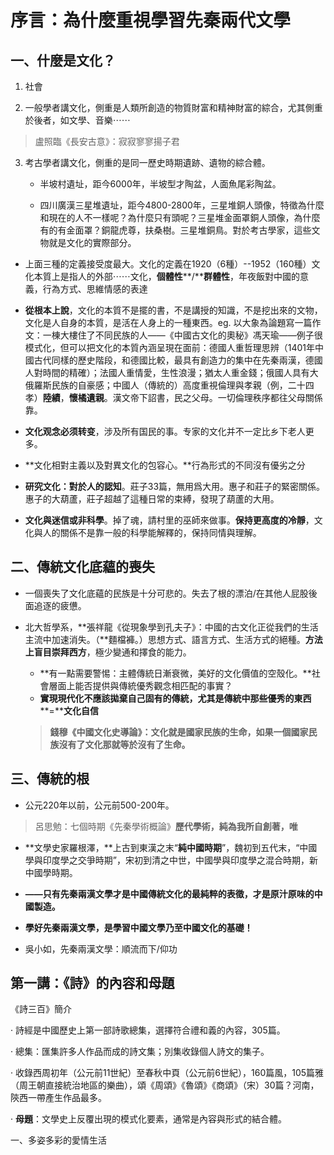 # 序言：為什麼重視學習先秦兩代文學

## 一、什麼是文化？
1. 社會

2. 一般學者講文化，側重是人類所創造的物質財富和精神財富的綜合，尤其側重於後者，如文學、音樂⋯⋯

> 盧照臨《長安古意》：寂寂寥寥揚子君

3. 考古學者講文化，側重的是同一歷史時期遺跡、遺物的綜合體。

	* 半坡村遺址，距今6000年，半坡型才陶盆，人面魚尾彩陶盆。

	* 四川廣漢三星堆遺址，距今4800-2800年，三星堆銅人頭像，特徵為什麼和現在的人不一樣呢？為什麼只有頭呢？三星堆金面罩銅人頭像，為什麼有的有金面罩？銅龍虎尊，扶桑樹。三星堆銅鳥。對於考古學家，這些文物就是文化的實際部分。

* 上面三種的定義接受度最大。文化的定義在1920（6種）--1952（160種）文化本質上是指人的外部⋯⋯文化，**個體性****/****群體性**，年夜飯對中國的意義，行為方式、思維情感的表達

* **從根本上說**，文化的本質不是擺的書，不是講授的知識，不是挖出來的文物，文化是人自身的本質，是活在人身上的一種東西。eg. 以大象為論題寫一篇作文：一棟大樓住了不同民族的人——《中國古文化的奧秘》馮天瑜——例子很模式化，但可以把文化的本質內涵呈現在面前：德國人重哲理思辨（1401年中國古代同樣的歷史階段，和德國比較，最具有創造力的集中在先秦兩漢，德國人對時間的精確）；法國人重情愛，生性浪漫；猶太人重金錢；俄國人具有大俄羅斯民族的自豪感；中國人（傳統的）高度重視倫理與孝親（例，二十四孝）**陸績**，**懷橘遺親**。漢文帝下詔書，民之父母。一切倫理秩序都往父母關係靠。

* **文化观念必须转变**，涉及所有国民的事。专家的文化并不一定比乡下老人更多。

* **文化相對主義以及對異文化的包容心。**行為形式的不同沒有優劣之分

* **研究文化：對於人的認知**。莊子33篇，無用爲大用。惠子和莊子的緊密關係。惠子的大葫蘆，莊子超越了這種日常的束縛，發現了葫蘆的大用。

* **文化與迷信或非科學**。掉了魂，請村里的巫師來做事。**保持更高度的冷靜**，文化與人的關係不是靠一般的科學能解釋的，保持同情與理解。

## 二、傳統文化底蘊的喪失

* 一個喪失了文化底蘊的民族是十分可悲的。失去了根的漂泊/在其他人屁股後面追逐的疲憊。

* 北大哲學系，**張祥龍《從現象學到孔夫子》：中國的古文化正從我們的生活主流中加速消失。（**麵檔褲。）思想方式、語言方式、生活方式的絕種。**方法上盲目崇拜西方**，極少變通和擇食的能力。
	* **有一點需要警惕：主體傳統日漸衰微，美好的文化價值的空殼化。**社會層面上能否提供與傳統優秀觀念相匹配的事實？
	* **實現現代化不應該拋棄自己固有的傳統，尤其是傳統中那些優秀的東西****=****文化自信**
	> **錢穆《中國文化史導論》：文化就是國家民族的生命，如果一個國家民族沒有了文化那就等於沒有了生命。**

## 三、傳統的根

* 公元220年以前，公元前500-200年。
> 呂思勉：七個時期《先秦學術概論》**歷代學術，純為我所自創著，唯**

* **文學史家羅根澤，**上古到東漢之末“**純中國時期**”，魏初到五代末，“中國學與印度學之交爭時期”，宋初到清之中世，中國學與印度學之混合時期，新中國學時期。

* **——只有先秦兩漢文學才是中國傳統文化的最純粹的表徵，才是原汁原味的中國製造。**

* **學好先秦兩漢文學，是學習中國文學乃至中國文化的基礎！**

* 吳小如，先秦兩漢文學：順流而下/仰功


## 第一講：《詩》的內容和母題

《詩三百》簡介

·  詩經是中國歷史上第一部詩歌總集，選擇符合禮和義的內容，305篇。

·  總集：匯集許多人作品而成的詩文集；別集收錄個人詩文的集子。

·  收錄西周初年（公元前11世紀）至春秋中頁（公元前6世紀），160篇風，105篇雅（周王朝直接統治地區的樂曲），頌《周頌》《魯頌》《商頌》（宋）30篇？河南，陝西一帶產生作品最多。

·  **母題**：文學史上反覆出現的模式化要素，通常是內容與形式的結合體。

一、多姿多彩的愛情生活

 